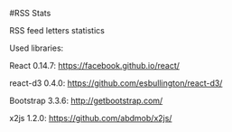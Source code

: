 #RSS Stats

RSS feed letters statistics

Used libraries:

React 0.14.7: https://facebook.github.io/react/

react-d3 0.4.0: https://github.com/esbullington/react-d3/

Bootstrap 3.3.6: http://getbootstrap.com/

x2js 1.2.0: https://github.com/abdmob/x2js/
